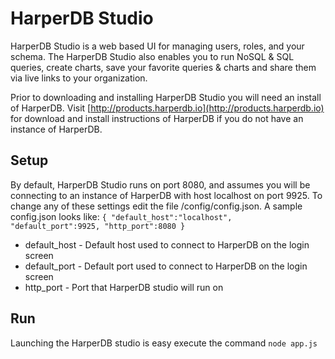 # HarperDB Studio
HarperDB Studio is a web based UI for managing users, roles, and your schema.
The HarperDB Studio also enables you to run NoSQL & SQL queries, create charts, save your favorite queries & charts and share them via live links to your organization.

Prior to downloading and installing HarperDB Studio you will need an install of HarperDB.
Visit [http://products.harperdb.io](http://products.harperdb.io) for download and install instructions of HarperDB if you do not have an instance of HarperDB.

## Setup
By default, HarperDB Studio runs on port 8080, and assumes you will be connecting to an instance of HarperDB with host localhost on port 9925.
To change any of these settings edit the file /config/config.json. A sample config.json looks like:
`{
   "default_host":"localhost",
   "default_port":9925,
   "http_port":8080
 }`

 * default_host - Default host used to connect to HarperDB on the login screen
 * default_port - Default port used to connect to HarperDB on the login screen
 * http_port - Port that HarperDB studio will run on

## Run
Launching the HarperDB studio is easy execute the command `node app.js`